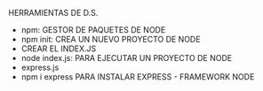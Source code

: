 HERRAMIENTAS DE D.S.
- npm: GESTOR DE PAQUETES DE NODE
- npm init: CREA UN NUEVO PROYECTO DE NODE 
- CREAR EL INDEX.JS 
- node index.js: PARA EJECUTAR UN PROYECTO DE NODE
- express.js 
- npm i express PARA INSTALAR EXPRESS - FRAMEWORK NODE 
